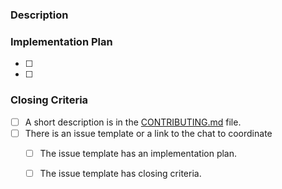 ### Description
<!-- Please describe what you like to do. -->





### Implementation Plan
<!-- These are implementation hints that should help you complete the task.
     Please check them when you completed them and include the pull request link. -->

- [ ] 
- [ ] 

### Closing Criteria
<!-- When these criteria are met, we can close the issue. -->

- [ ] A short description is in the [CONTRIBUTING.md] file.
- [ ] There is an issue template or a link to the chat to coordinate
  - [ ] The issue template has an implementation plan.
  - [ ] The issue template has closing criteria.











[CONTRIBUTING.md]: https://github.com/fossasia/labyrinth/tree/master/CONTRIBUTING.md
[issue template]: https://github.com/fossasia/labyrinth/tree/master/.github/ISSUE_TEMPLATE

